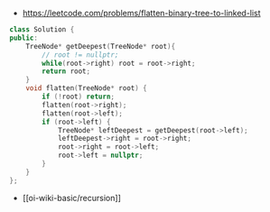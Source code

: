 - https://leetcode.com/problems/flatten-binary-tree-to-linked-list
```cpp
class Solution {
public:
    TreeNode* getDeepest(TreeNode* root){
        // root != nullptr;
        while(root->right) root = root->right;
        return root;
    }
    void flatten(TreeNode* root) {
        if (!root) return;
        flatten(root->right);
        flatten(root->left);
        if (root->left) {
            TreeNode* leftDeepest = getDeepest(root->left);
            leftDeepest->right = root->right;
            root->right = root->left;
            root->left = nullptr;
        }
    }
};
```
- [[oi-wiki-basic/recursion]]